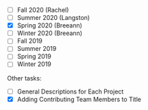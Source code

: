- [ ] Fall 2020 (Rachel)
- [ ] Summer 2020 (Langston)
- [x] Spring 2020 (Breeann)
- [ ] Winter 2020 (Breeann)
- [ ] Fall 2019
- [ ] Summer 2019
- [ ] Spring 2019
- [ ] Winter 2019

Other tasks: 
- [ ] General Descriptions for Each Project 
- [x] Adding Contributing Team Members to Title
